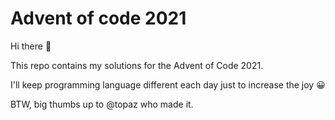 # Advent of code 2021

Hi there 👋

This repo contains my solutions for the Advent of Code 2021.

I'll keep programming language different each day just to increase the joy 😀

BTW, big thumbs up to @topaz who made it.
